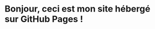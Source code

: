 <!DOCTYPE html>
<html>
<head>
  <meta charset="UTF-8">
  <title>Mon site</title>
</head>
<body>
  <h1>Bonjour, ceci est mon site hébergé sur GitHub Pages !</h1>
</body>
</html>
